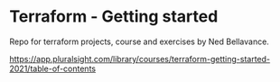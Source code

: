 # Terraform - Getting started

Repo for terraform projects, course and exercises by Ned Bellavance.

https://app.pluralsight.com/library/courses/terraform-getting-started-2021/table-of-contents